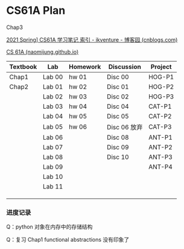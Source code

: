 # CS61A Plan

Chap3



[2021 Spring\] CS61A 学习笔记 索引 - ikventure - 博客园 (cnblogs.com)](https://www.cnblogs.com/ikventure/p/14984919.html) 

[CS 61A (naomijung.github.io)](https://naomijung.github.io/cs61a.html) 



| Textbook | Lab    | Homework | Discussion   | Project |
| -------- | ------ | -------- | ------------ | ------- |
| Chap1    | Lab 00 | hw 01    | Disc 00      | HOG-P1  |
| Chap2    | Lab 01 | hw 02    | Disc 01      | HOG-P2  |
|          | Lab 02 | hw 03    | Disc 02      | HOG-P3  |
|          | Lab 03 | hw 04    | Disc 04      | CAT-P1  |
|          | Lab 04 | hw 05    | Disc 05      | CAT-P2  |
|          | Lab 05 | hw 06    | Disc 06 放弃 | CAT-P3  |
|          | Lab 06 |          | Disc 08      | ANT-P1  |
|          | Lab 07 |          | Disc 09      | ANT-P2  |
|          | Lab 08 |          | Disc 10      | ANT-P3  |
|          | Lab 09 |          |              | ANT-P4  |
|          | Lab 10 |          |              |         |
|          | Lab 11 |          |              |         |
|          |        |          |              |         |
|          |        |          |              |         |
|          |        |          |              |         |



### 进度记录

Q：python 对象在内存中的存储结构



Q：复习 Chap1 functional abstractions 没有印象了

